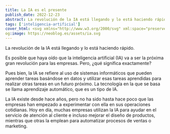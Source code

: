 ```yaml
---
title: La IA es el presente
publish_date: 2022-12-23
abstract: La revolución de la IA está llegando y lo está haciendo rápido.
tags: ['inteligencia-artificial']
cover_html: <svg xmlns="http://www.w3.org/2000/svg" xml:space="preserve" style="enable-background:new 0 0 119.25 122.88" viewBox="0 0 119.25 122.88" fill="currentColor"><path d="M86.28 104.11a4.04 4.04 0 0 0-3.04 0c-.47.2-.9.48-1.25.84l-.03.02a3.6 3.6 0 0 0-.77 1.1h-6.31v-5.48a13.64 13.64 0 0 1-3.54 1.1v6.14a1.76 1.76 0 0 0 1.77 1.77h8.14a3.35 3.35 0 0 0 .69.95l.03.03a3.94 3.94 0 0 0 4.3.87l.03-.01a4.05 4.05 0 0 0 2.15-2.15 4.04 4.04 0 0 0 0-3.04 3.94 3.94 0 0 0-2.17-2.14zm-28.85-37.5h-7.4l-1.06 3.48h-6.66l7.95-21.12h7.14l7.92 21.12h-6.83l-1.06-3.48zm-1.38-4.58-2.31-7.59-2.32 7.59h4.63zm11.11-13.07h6.55v21.12h-6.55V48.96zm-4.99-21.65a11.56 11.56 0 0 0-2.95 3.19.46.46 0 0 1-.17.17.59.59 0 0 1-.8-.17 11.56 11.56 0 0 0-2.95-3.19 9.45 9.45 0 0 0-3.7-1.63h-.02a10.07 10.07 0 0 0-3.79-.04 11.42 11.42 0 0 0-6.72 3.86c-.82.95-1.48 2.04-1.91 3.21l-.19.57c-.05.18-.11.38-.15.58a.57.57 0 0 1-.55.46c-1.34.2-2.67.69-3.91 1.42a13.44 13.44 0 0 0-3.44 2.99c-1 1.22-1.84 2.66-2.44 4.26a15.8 15.8 0 0 0-.97 4.9l-.01.68.01.66a.59.59 0 0 1-.24.51c-.82.59-1.56 1.2-2.22 1.83-.67.65-1.26 1.32-1.77 2.01a13.15 13.15 0 0 0-1.85 3.5 12.05 12.05 0 0 0-.17 7.3c.34 1.17.86 2.31 1.53 3.37a15.58 15.58 0 0 0 2.84 3.39.6.6 0 0 1 .18.54 13.53 13.53 0 0 0-.15 4.49 14.36 14.36 0 0 0 3.35 7.22 14.7 14.7 0 0 0 6.16 4.23 11.93 11.93 0 0 0 3.05.59c.27-.01.52.18.58.46a9.95 9.95 0 0 0 1.4 3.32 11.48 11.48 0 0 0 6.86 4.89 9.68 9.68 0 0 0 8.44-1.66 11.82 11.82 0 0 0 3.03-3.47.52.52 0 0 1 .23-.21.58.58 0 0 1 .78.24A10.7 10.7 0 0 0 62.12 95a9.34 9.34 0 0 0 3.46 1.8c1.57.43 3.21.43 4.8.1 1.7-.35 3.34-1.09 4.75-2.11A12.18 12.18 0 0 0 78 91.93a10.37 10.37 0 0 0 1.61-3.39.57.57 0 0 1 .47-.47c1.47-.26 2.92-.87 4.25-1.78a13.81 13.81 0 0 0 3.53-3.54 15.27 15.27 0 0 0 2.11-4.5c.44-1.55.65-3.23.58-5-.02-.2.07-.4.25-.52.86-.59 1.62-1.21 2.3-1.84.69-.66 1.3-1.34 1.82-2.05a12 12 0 0 0 2.07-10.43c-.3-1.15-.77-2.26-1.38-3.31l-.02-.02a15.49 15.49 0 0 0-3.13-3.8.59.59 0 0 1-.19-.55 13.34 13.34 0 0 0-.86-8.04 15.18 15.18 0 0 0-5.13-6.2 13.37 13.37 0 0 0-3.34-1.71l-.03-.01c-.61-.21-1.23-.36-1.84-.46h-.02c-.6-.1-1.2-.14-1.79-.13a.58.58 0 0 1-.6-.44 9.84 9.84 0 0 0-.93-2.38c-.54-1-1.25-1.92-2.08-2.71-.85-.81-1.82-1.5-2.86-2.03a11.15 11.15 0 0 0-3.44-1.09 10.07 10.07 0 0 0-3.46.1c-1.29.31-2.56.84-3.72 1.68zm16.35 11.26a.6.6 0 0 1 .52-.41c.42-.03.85-.01 1.28.06a9.67 9.67 0 0 1 3.75 1.58c.76.53 1.48 1.18 2.1 1.92l.01.02c.65.77 1.2 1.63 1.61 2.57a9.5 9.5 0 0 1 .75 4.86 9.17 9.17 0 0 1-.45 1.99l-.01.04a1.95 1.95 0 0 0 .77 2.25l.03.02a12.65 12.65 0 0 1 3.3 3.64c.44.75.78 1.53.99 2.33a7.77 7.77 0 0 1-.18 4.83 9.19 9.19 0 0 1-1.23 2.27l-.01.01c-.49.67-1.11 1.33-1.84 1.96-.7.6-1.51 1.17-2.44 1.72l-.03.02a1.99 1.99 0 0 0-.93 2.08l.01.08c.19 1.53.1 2.99-.21 4.32a11.27 11.27 0 0 1-1.7 3.86c-.59.85-1.27 1.58-2 2.16a7.61 7.61 0 0 1-2.39 1.31h-.01a.58.58 0 0 1-.72-.38c-1.13-3.69-3.08-4.88-6.38-6.58l-.07-.04a1.92 1.92 0 0 0-1.41-.1 1.8 1.8 0 0 0-1.07.9l-.03.06c-.22.46-.24.96-.1 1.41.15.45.47.85.93 1.09 2.76 1.41 4.8 2.48 4.77 5.94a5.81 5.81 0 0 1-.87 2.93 8.64 8.64 0 0 1-2.34 2.49 8.74 8.74 0 0 1-3.18 1.46 5.83 5.83 0 0 1-6.83-3.07 15.96 15.96 0 0 1-1.41-4.32c-.02-.05-.02-.11-.02-.16 0-.72-.56-1.19-1.29-1.4a3.73 3.73 0 0 0-2.02 0c-.72.22-1.28.69-1.28 1.4l-.02.14a13.42 13.42 0 0 1-2.32 5.09 6.43 6.43 0 0 1-3.75 2.46c-.98.2-1.99.15-2.95-.1a8.15 8.15 0 0 1-2.81-1.4 7.53 7.53 0 0 1-2-2.33 5.8 5.8 0 0 1-.73-2.75c0-3.64 2.2-4.86 5.11-6.35.46-.24.78-.64.93-1.09a1.9 1.9 0 0 0-.11-1.44 1.9 1.9 0 0 0-1.09-.93 1.92 1.92 0 0 0-1.41.1l-.03.01c-3.43 1.75-5.48 3.03-6.71 6.84a.6.6 0 0 1-.58.43 6.14 6.14 0 0 1-2.03-.4c-.81-.28-1.62-.69-2.38-1.21a11 11 0 0 1-3.68-4.34 9.67 9.67 0 0 1-.82-2.71v-.02a9.44 9.44 0 0 1 .43-4.33l.01-.03c.14-.41.13-.84.01-1.22l-.01-.02c-.13-.4-.39-.75-.75-1l-.02-.02a12.32 12.32 0 0 1-3.09-3.33 9.84 9.84 0 0 1-1.06-2.37 8.01 8.01 0 0 1 .12-5.03c.29-.81.71-1.62 1.29-2.41.49-.67 1.09-1.33 1.81-1.96a16.7 16.7 0 0 1 2.37-1.74c.33-.2.57-.48.73-.8l.01-.03c.16-.33.22-.7.17-1.07l-.01-.12v-.02a12.6 12.6 0 0 1-.11-2.14c.05-1.31.3-2.54.71-3.65a11.17 11.17 0 0 1 1.8-3.17 9.4 9.4 0 0 1 2.04-1.87c.73-.49 1.5-.84 2.29-1.04.3-.09.63.08.72.38a9.6 9.6 0 0 0 2.89 4.58l.06.05a1.83 1.83 0 0 0 2.59-.1l.03-.04c.34-.37.5-.85.48-1.32a1.9 1.9 0 0 0-.6-1.3 5.6 5.6 0 0 1-1.83-2.92 5.54 5.54 0 0 1 .06-3.67 6.6 6.6 0 0 1 1.28-2.12 7.88 7.88 0 0 1 1.96-1.62l.03-.02a7.72 7.72 0 0 1 2.43-.92 6.31 6.31 0 0 1 2.45.01c1.14.24 2.26.84 3.25 1.88.87.91 1.64 2.17 2.25 3.83l.01.02c.21.65.89 1.03 1.69 1.18.36.07.74.09 1.11.07h.01c.38-.02.74-.09 1.08-.2.6-.2 1.07-.52 1.18-.93v-.23c0-1.16.69-2.39 1.64-3.4a7.55 7.55 0 0 1 3.6-2.21 6.38 6.38 0 0 1 2.22-.05c.76.12 1.5.36 2.2.71l.06.02a8.2 8.2 0 0 1 1.93 1.36 7.44 7.44 0 0 1 1.4 1.82c.57 1.05.83 2.25.65 3.52-.16 1.11-.2 1.81-1.13 2.92l-.01.01a1.86 1.86 0 0 0 .19 2.59l.06.05a1.85 1.85 0 0 0 2.57-.21l.05-.07a8.24 8.24 0 0 0 1.71-3.42zm21.96 48.94a4.04 4.04 0 0 1 0-3.04c.2-.47.48-.9.84-1.25l.02-.03a3.6 3.6 0 0 1 1.1-.77v-6.31h-7.76c.01-.41.01-.82-.01-1.24a.63.63 0 0 1 .28-.59c.8-.55 1.53-1.12 2.19-1.71h7.06a1.76 1.76 0 0 1 1.77 1.77v8.14a3.35 3.35 0 0 1 .95.69l.03.03a3.94 3.94 0 0 1 .87 4.3l-.01.03a4.05 4.05 0 0 1-2.15 2.15 4.04 4.04 0 0 1-3.04 0 3.94 3.94 0 0 1-2.14-2.17zm11.24-20.25h-10.55a13.26 13.26 0 0 0 1.08-3.54h9.47l.22-.39a3.9 3.9 0 0 1 3.33-1.81c.52 0 1.02.1 1.49.29l.03.01a4.05 4.05 0 0 1 2.15 2.15 4.04 4.04 0 0 1 0 3.04 3.94 3.94 0 0 1-5.16 2.16l-.03-.01a4.05 4.05 0 0 1-1.8-1.49l-.02-.03-.21-.38zm3.36-9.68h-13.27a15.56 15.56 0 0 0-1.42-3.25l-.02-.03-.15-.26h13.1V42.49a4.98 4.98 0 0 1-.85-.65 3.94 3.94 0 0 1-.86-4.33 4.05 4.05 0 0 1 2.15-2.15 4.04 4.04 0 0 1 3.04 0 3.94 3.94 0 0 1 2.16 5.16l-.01.03a4.05 4.05 0 0 1-2.09 2.13V55.8c0 .49-.2.93-.52 1.25-.33.33-.77.53-1.26.53zm-13.87-8.54h-4.52a14.8 14.8 0 0 0 .21-3.54h2.54v-5.22a3.78 3.78 0 0 1-1.07-.77 3.94 3.94 0 0 1-.86-4.32c.2-.47.48-.9.83-1.26l.03-.03a3.94 3.94 0 0 1 4.33-.86c.47.2.9.48 1.26.84l.03.02c.36.36.65.78.85 1.26l.01.03a4.04 4.04 0 0 1-.83 4.3l-.03.03a4.14 4.14 0 0 1-1.01.73v7.02a1.76 1.76 0 0 1-1.77 1.77zM31.13 18.77a4.04 4.04 0 0 0 3.04 0c.47-.2.9-.48 1.25-.84l.03-.02a3.6 3.6 0 0 0 .77-1.1h6.31v5.45a13.14 13.14 0 0 1 3.54-1.27v-5.95a1.76 1.76 0 0 0-1.77-1.77h-8.14a3.35 3.35 0 0 0-.69-.95l-.03-.03a3.94 3.94 0 0 0-4.3-.87l-.03.01a4.05 4.05 0 0 0-2.15 2.15 4.04 4.04 0 0 0 0 3.04 3.94 3.94 0 0 0 2.17 2.15zM51.39 7.53v13.66c1.18.34 2.33.88 3.41 1.66l.12.09.01-.09V7.53l.39-.22a4.05 4.05 0 0 0 1.81-3.33c0-.52-.1-1.02-.29-1.49l-.01-.03A4.05 4.05 0 0 0 54.68.31a4.04 4.04 0 0 0-3.04 0 3.94 3.94 0 0 0-2.16 5.16l.01.03a4.05 4.05 0 0 0 1.49 1.8l.02.01.39.22zm9.67-3.36v19.98c.48-.49.99-.92 1.51-1.3a10.6 10.6 0 0 1 2.03-1.16V5.93h11.55a4.98 4.98 0 0 0 .65.85 3.94 3.94 0 0 0 4.33.86 3.94 3.94 0 0 0 2.45-3.67A3.94 3.94 0 0 0 79.6 0c-.52 0-1.02.1-1.49.29l-.03.01a4.05 4.05 0 0 0-2.13 2.09H62.83a1.76 1.76 0 0 0-1.77 1.78zm8.54 13.87v2.74a12.06 12.06 0 0 1 3.54.73v-1.69h5.22a3.78 3.78 0 0 0 .77 1.07 3.94 3.94 0 0 0 4.32.86c.47-.2.9-.48 1.26-.83l.03-.03a3.94 3.94 0 0 0 .86-4.33c-.2-.47-.48-.9-.84-1.26l-.02-.03a3.9 3.9 0 0 0-1.26-.85l-.03-.01a4.04 4.04 0 0 0-4.3.83l-.03.03a4.14 4.14 0 0 0-.73 1.01h-7.02c-.49 0-.93.2-1.25.52-.32.31-.52.75-.52 1.24zM18.77 35.2a4.04 4.04 0 0 1 0 3.04c-.2.47-.48.9-.84 1.25l-.02.03a3.6 3.6 0 0 1-1.1.77v6.31h6.55v.31l.02.75a.65.65 0 0 1-.27.58c-.86.61-1.63 1.25-2.33 1.9h-5.72a1.76 1.76 0 0 1-1.77-1.77v-8.14a3.35 3.35 0 0 1-.95-.69l-.03-.03a3.94 3.94 0 0 1-.87-4.3l.01-.03a4.05 4.05 0 0 1 2.15-2.15 4.04 4.04 0 0 1 3.04 0c.49.2.93.5 1.29.86.34.38.64.82.84 1.31zM7.53 55.45h9.4a13.37 13.37 0 0 0-1.03 3.53H7.53l-.22.39a3.9 3.9 0 0 1-3.33 1.81c-.52 0-1.02-.1-1.49-.29l-.03-.01a4.05 4.05 0 0 1-2.15-2.15 4.04 4.04 0 0 1 0-3.04 3.94 3.94 0 0 1 5.16-2.16l.03.01a4.05 4.05 0 0 1 1.8 1.49l.02.03.21.39zm-3.36 9.68H16.4c.38 1.21.93 2.38 1.63 3.49v.01l.02.04H5.93v11.55a4.98 4.98 0 0 1 .85.65 3.94 3.94 0 0 1 .86 4.33 4.05 4.05 0 0 1-2.15 2.15 4.04 4.04 0 0 1-3.04 0A3.94 3.94 0 0 1 0 83.66c0-.52.1-1.02.29-1.49l.01-.03a4.05 4.05 0 0 1 2.09-2.13V66.89a1.76 1.76 0 0 1 1.78-1.76zm13.87 8.54h3.3a14.62 14.62 0 0 0-.16 3.54h-1.37v5.22a3.78 3.78 0 0 1 1.07.77 3.94 3.94 0 0 1 .86 4.33c-.2.47-.48.9-.83 1.26l-.03.03a3.94 3.94 0 0 1-4.33.86c-.47-.2-.9-.48-1.26-.84l-.03-.02a3.9 3.9 0 0 1-.85-1.26l-.01-.03a4.04 4.04 0 0 1 .83-4.3l.03-.03a4.14 4.14 0 0 1 1.01-.73v-7.02c0-.49.2-.93.52-1.25a1.7 1.7 0 0 1 1.25-.53zm47.99 41.68v-13.99a10.32 10.32 0 0 1-3.51-1.91l-.02-.02v15.93l-.39.22a4.05 4.05 0 0 0-1.81 3.33c0 .52.1 1.02.29 1.49l.01.03a4.05 4.05 0 0 0 2.15 2.15 4.04 4.04 0 0 0 3.04 0 3.94 3.94 0 0 0 2.16-5.16l-.01-.03a4.05 4.05 0 0 0-1.49-1.8l-.03-.02-.39-.22zm-9.68 3.36V98.55a11.92 11.92 0 0 1-3.54 2.47v15.94H41.26a4.98 4.98 0 0 0-.65-.85 3.94 3.94 0 0 0-4.33-.86 4.05 4.05 0 0 0-2.15 2.15 4.04 4.04 0 0 0 0 3.04 3.94 3.94 0 0 0 5.16 2.16l.03-.01a4.05 4.05 0 0 0 2.13-2.09h13.12c.49 0 .93-.2 1.25-.52.33-.34.53-.78.53-1.27zm-8.54-13.87v-2.91a12.16 12.16 0 0 1-3.54-.72v1.87h-5.22a3.78 3.78 0 0 0-.77-1.07 3.94 3.94 0 0 0-4.32-.86c-.47.2-.9.48-1.26.83l-.03.02a3.94 3.94 0 0 0-.86 4.33c.2.47.48.9.84 1.26l.02.03c.36.36.78.65 1.26.85l.03.01a4.04 4.04 0 0 0 4.3-.83l.03-.03a4.14 4.14 0 0 0 .73-1.01h7.02a1.76 1.76 0 0 0 1.77-1.77z"/></svg>
og:image: https://neoblog.es/assets/ia.svg
---
```


La revolución de la IA está llegando y lo está haciendo rápido.

Es posible que haya oído que la inteligencia artificial (IA) va a ser la próxima
gran revolución para las empresas. Pero, ¿qué significa exactamente?

Pues bien, la IA se refiere al uso de sistemas informáticos que pueden aprender
tareas basándose en datos y utilizar esas tareas aprendidas para realizar otras
tareas en un futuro próximo. La tecnología en la que se basa se llama
aprendizaje automático, que es un tipo de IA.

La IA existe desde hace años, pero no ha sido hasta hace poco que las empresas
han empezado a experimentar con ella en sus operaciones cotidianas. Hoy en día,
muchas empresas utilizan la IA para ayudar en el servicio de atención al cliente
e incluso mejorar el diseño de productos, mientras que otras la emplean para
automatizar procesos de ventas o marketing.
